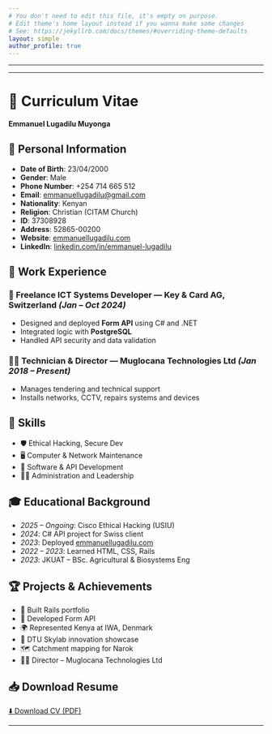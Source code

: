 ```yaml
---
# You don't need to edit this file, it's empty on purpose.
# Edit theme's home layout instead if you wanna make some changes
# See: https://jekyllrb.com/docs/themes/#overriding-theme-defaults
layout: simple
author_profile: true
---
```

---

---

# 📄 Curriculum Vitae

**Emmanuel Lugadilu Muyonga**

## 👤 Personal Information
- **Date of Birth**: 23/04/2000  
- **Gender**: Male  
- **Phone Number**: +254 714 665 512  
- **Email**: [emmanuellugadilu@gmail.com](mailto:emmanuellugadilu@gmail.com)  
- **Nationality**: Kenyan  
- **Religion**: Christian (CITAM Church)  
- **ID**: 37308928  
- **Address**: 52865-00200  
- **Website**: [emmanuellugadilu.com](https://emmanuellugadilu.com)  
- **LinkedIn**: [linkedin.com/in/emmanuel-lugadilu](https://linkedin.com/in/emmanuel-lugadilu)

## 💼 Work Experience

### 🔧 Freelance ICT Systems Developer — Key & Card AG, Switzerland *(Jan – Oct 2024)*
- Designed and deployed **Form API** using C# and .NET  
- Integrated logic with **PostgreSQL**  
- Handled API security and data validation  

### 🧑‍💻 Technician & Director — Muglocana Technologies Ltd *(Jan 2018 – Present)*
- Manages tendering and technical support  
- Installs networks, CCTV, repairs systems and devices  

## 🧠 Skills
- 🛡️ Ethical Hacking, Secure Dev  
- 🖥️ Computer & Network Maintenance  
- 🧰 Software & API Development  
- 🧑‍💼 Administration and Leadership  

## 🎓 Educational Background
- *2025 – Ongoing*: Cisco Ethical Hacking (USIU)  
- *2024*: C# API project for Swiss client  
- *2023*: Deployed [emmanuellugadilu.com](https://emmanuellugadilu.com)  
- *2022 – 2023*: Learned HTML, CSS, Rails  
- *2023*: JKUAT – BSc. Agricultural & Biosystems Eng  

## 🏆 Projects & Achievements
- 🚀 Built Rails portfolio  
- 🔐 Developed Form API  
- 🌍 Represented Kenya at IWA, Denmark  
- 🧪 DTU Skylab innovation showcase  
- 🗺️ Catchment mapping for Narok  
- 🧑‍💼 Director – Muglocana Technologies Ltd

## 📥 Download Resume
[⬇️ Download CV (PDF)](/assets/resume.pdf)

---

